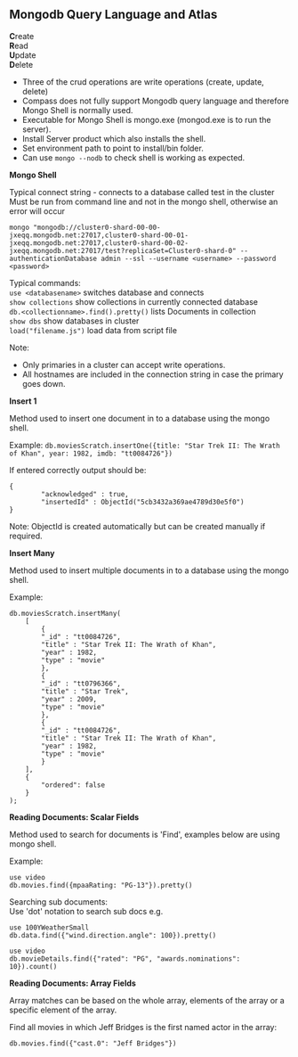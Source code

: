 ## Mongodb Query Language and Atlas  

**C**reate  
**R**ead  
**U**pdate  
**D**elete  

- Three of the crud operations are write operations (create, update, delete)  
- Compass does not fully support Mongodb query language and therefore Mongo Shell is normally used.  
- Executable for Mongo Shell is mongo.exe (mongod.exe is to run the server).  
- Install Server product which also installs the shell.  
- Set environment path to point to install/bin folder.  
- Can use ``mongo --nodb`` to check shell is working as expected.  

 **Mongo Shell**  

 Typical connect string - connects to a database called test in the cluster  
 Must be run from command line and not in the mongo shell, otherwise an error will occur  
 ```
 mongo "mongodb://cluster0-shard-00-00-jxeqq.mongodb.net:27017,cluster0-shard-00-01-jxeqq.mongodb.net:27017,cluster0-shard-00-02-jxeqq.mongodb.net:27017/test?replicaSet=Cluster0-shard-0" --authenticationDatabase admin --ssl --username <username> --password <password>
 ```  

Typical commands:  
``use <databasename>`` switches database and connects  
``show collections`` show collections in currently connected database  
``db.<collectionname>.find().pretty()`` lists Documents in collection  
``show dbs`` show databases in cluster  
``load("filename.js")`` load data from script file  

Note:  
- Only primaries in a cluster can accept write operations.  
- All hostnames are included in the connection string in case the primary goes down.  

**Insert 1**  

Method used to insert one document in to a database using the mongo shell.  

Example: ``db.moviesScratch.insertOne({title: "Star Trek II: The Wrath of Khan", year: 1982, imdb: "tt0084726"})``  

If entered correctly output should be:  
```
{
        "acknowledged" : true,
        "insertedId" : ObjectId("5cb3432a369ae4789d30e5f0")
}
```  
Note: ObjectId is created automatically but can be created manually if required.  

**Insert Many**  

Method used to insert multiple documents in to a database using the mongo shell.  

Example:  
```
db.moviesScratch.insertMany(
    [
        {
	    "_id" : "tt0084726",
	    "title" : "Star Trek II: The Wrath of Khan",
	    "year" : 1982,
	    "type" : "movie"
        },
        {
	    "_id" : "tt0796366",
	    "title" : "Star Trek",
	    "year" : 2009,
	    "type" : "movie"
        },
        {
	    "_id" : "tt0084726",
	    "title" : "Star Trek II: The Wrath of Khan",
	    "year" : 1982,
	    "type" : "movie"
        }
    ],
    {
        "ordered": false 
    }
);
```  

**Reading Documents: Scalar Fields**  

Method used to search for documents is 'Find', examples below are using mongo shell.  

Example:  
```
use video  
db.movies.find({mpaaRating: "PG-13"}).pretty()  
```  

Searching sub documents:  
Use 'dot' notation to search sub docs e.g.  
```
use 100YWeatherSmall  
db.data.find({"wind.direction.angle": 100}).pretty()  
```  

```
use video  
db.movieDetails.find({"rated": "PG", "awards.nominations": 10}).count()  
```  

**Reading Documents: Array Fields**  

Array matches can be based on the whole array, elements of the array or a specific element of the array.  

Find all movies in which Jeff Bridges is the first named actor in the array:  
```
db.movies.find({"cast.0": "Jeff Bridges"})  
```  













